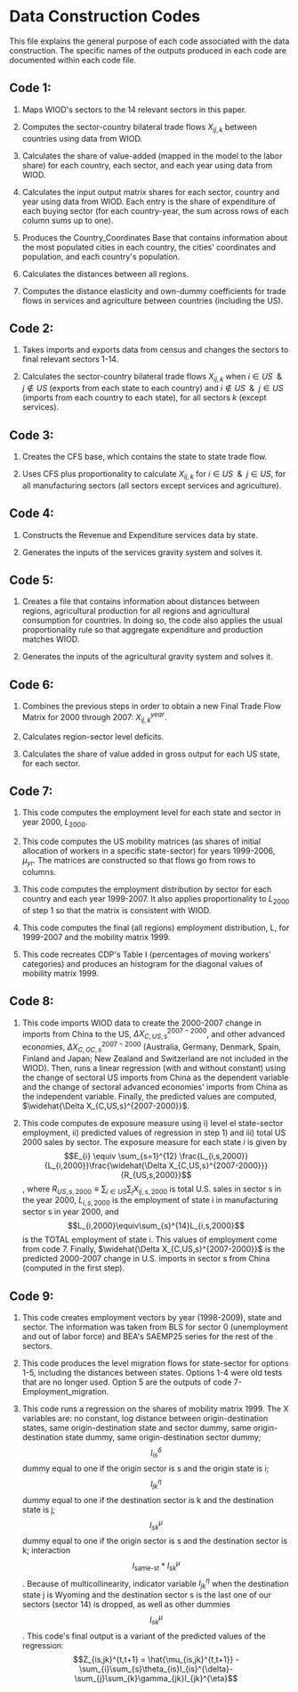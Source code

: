 # Data Construction Codes

This file explains the general purpose of each code associated with the data construction. The specific names of the outputs produced in each code are documented within each code file. 

## Code 1:

1) Maps WIOD's sectors to the 14 relevant sectors in this paper.

2) Computes the sector-country bilateral trade flows $X_{ij,k}$ between countries using data from WIOD.

3) Calculates the share of value-added (mapped in the model to the labor share) for each country, each sector, and each year using data from WIOD. 

4) Calculates the input output matrix shares for each sector, country and year using data from WIOD. Each entry is the share of expenditure of each buying sector (for each country-year, the sum across rows of each column sums up to one). 

5) Produces the Country_Coordinates Base that contains information about the most populated cities in each country, the cities' coordinates and population, and each country's population.

6) Calculates the distances between all regions. 

7) Computes the distance elasticity and own-dummy coefficients for trade flows in services and agriculture between countries (including the US).


## Code 2:

1) Takes imports and exports data from census and changes the sectors to final relevant sectors 1-14.

2) Calculates the sector-country bilateral trade flows $X_{ij,k}$ when $i\in US \;$ \&  $\;  j \notin US$ (exports from each state to each country) and $i\notin US\;$  \& $\;  j \in US$ (imports from each country to each state), for all sectors $k$ (except services).

## Code 3:

1) Creates the CFS base, which contains the state to state trade flow.

2) Uses CFS plus proportionality to calculate $X_{ij,k}$ for $i\in US\;$  \& $\;   j \in US$, for all manufacturing sectors (all sectors except services and agriculture).

## Code 4:

1) Constructs the Revenue and Expenditure services data by state.

2) Generates the inputs of the services gravity system and solves it.

## Code 5:

1) Creates a file that contains information about distances between regions, agricultural production for all regions and agricultural consumption for countries. In doing so, the code also applies the usual proportionality rule so that aggregate expenditure and production matches WIOD. 

2) Generates the inputs of the agricultural gravity system and solves it.

## Code 6:

1) Combines the previous steps in order to obtain a new Final Trade Flow Matrix for 2000 through 2007: $X_{ij,k}^{year}$.

2) Calculates region-sector level deficits. 

3) Calculates the share of value added in gross output for each US state, for each sector.

## Code 7:

1) This code computes the employment level for each state and sector in year 2000, $L_{2000}$. 

2) This code computes the US mobility matrices (as shares of initial allocation of workers in a specific state-sector) for years 1999-2006, $\mu_{yr}$. The matrices are constructed so that flows go from rows to columns.  

3) This code computes the employment distribution by sector for each country and each year 1999-2007. It also applies proportionality to $L_{2000}$ of step 1 so that the matrix is consistent with WIOD. 

4) This code computes the final (all regions) employment distribution, L, for 1999-2007 and the mobility matrix 1999.

5) This code recreates CDP's Table I (percentages of moving workers' categories) and produces an histogram for the diagonal values of mobility matrix 1999.

## Code 8:

1) This code imports WIOD data to create the 2000-2007 change in imports from China to the US, $\Delta X_{C,US,s}^{2007-2000}$, and other advanced economies, $\Delta X_{C,OC,s}^{2007-2000}$ (Australia, Germany, Denmark, Spain, Finland and Japan; New Zealand and Switzerland are not included in the WIOD). Then, runs a linear regression (with and without constant) using the change of sectoral US imports from China as the dependent variable and the change of sectoral  advanced economies' imports from China as the independent variable. Finally, the predicted values are computed, $\widehat{\Delta X_{C,US,s}^{2007-2000}}$.

2) This code computes de exposure measure using i) level el state-sector employment, ii) predicted values of regression in step 1) and iii) total US 2000 sales by sector. The exposure measure for each state $i$ is given by $$E_{i} \equiv \sum_{s=1}^{12} \frac{L_{i,s,2000}}{L_{i,2000}}\frac{\widehat{\Delta X_{C,US,s}^{2007-2000}}}{R_{US,s,2000}}$$, where $R_{US,s,2000}\equiv\sum_{i \in US}\sum_{j} X_{ij,s,2000}$ is total U.S. sales in sector s in the year 2000, $L_{i,s,2000}$ is the employment of state i in manufacturing sector s in year 2000, and  $$L_{i,2000}\equiv\sum_{s}^{14}L_{i,s,2000}$$ is the TOTAL employment of state i. This values of employment come from code 7. Finally, $\widehat{\Delta X_{C,US,s}^{2007-2000}}$ is the predicted 2000-2007 change in U.S. imports in sector s from China (computed in the first step).

## Code 9:

1) This code creates employment vectors by year (1998-2009), state and sector. The information was taken from BLS for sector 0 (unemployment and out of labor force) and BEA's SAEMP25 series for the rest of the sectors.  

2) This code produces the level migration flows for state-sector for options 1-5, including the distances between states. Options 1-4 were old tests that are no longer used. Option 5 are the outputs of code 7-Employment_migration. 

3) This code runs a regression on the shares of mobility matrix 1999. The X variables are: no constant, log distance between origin-destination states, same origin-destination state and sector dummy, same origin-destination state dummy, same origin-destination sector dummy; $$I_{is}^{\delta}$$ dummy equal to one if the origin sector is s and the origin state is i; $$I_{jk}^{\eta}$$ dummy equal to one if the destination sector is k and the destination state is j; $$I_{sk}^{\mu}$$ dummy equal to one if the origin sector is s and the destination sector is k; interaction $$I_{\text{same-st}} * I_{sk}^{\mu}$$. Because of multicollinearity, indicator variable $I_{jk}^{\eta}$ when the destination state j is Wyoming and the destination sector s is the last one of our sectors (sector 14) is dropped, as well as other dummies $$I_{sk}^{\mu}$$. This code's final output is a variant of the predicted values of the regression: $$Z_{is,jk}^{t,t+1} = \hat{\mu_{is,jk}^{t,t+1}} - \sum_{i}\sum_{s}\theta_{is}I_{is}^{\delta}-\sum_{j}\sum_{k}\gamma_{jk}I_{jk}^{\eta}$$ 

